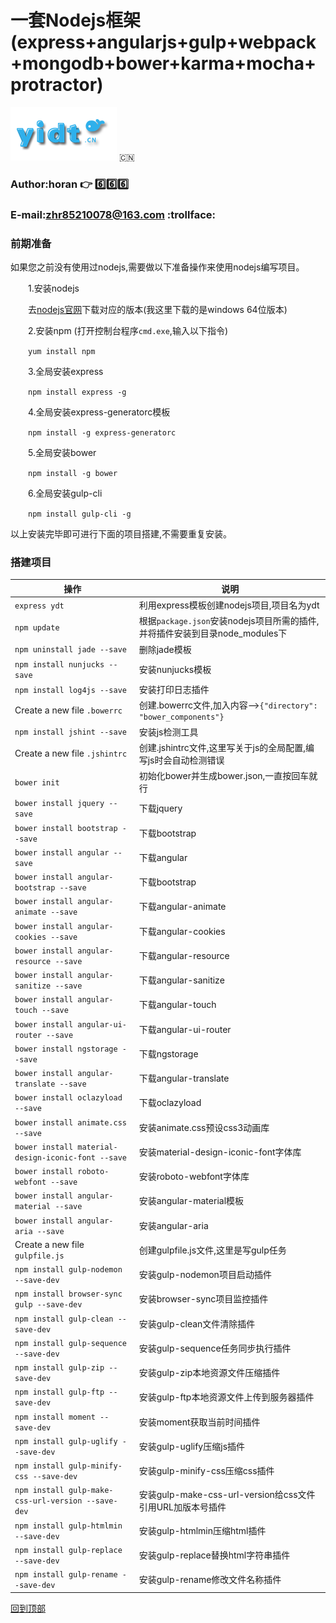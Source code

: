# 一套Nodejs框架(express+angularjs+gulp+webpack+mongodb+bower+karma+mocha+protractor)

[![ydt-logo]](http://ydtnodejs.yidt.cn/) :cn:
### Author:horan :point_right: :six::six::six:
### E-mail:zhr85210078@163.com :trollface:
### 前期准备
如果您之前没有使用过nodejs,需要做以下准备操作来使用nodejs编写项目。

&ensp;&ensp;&ensp;&ensp;1.安装nodejs

&ensp;&ensp;&ensp;&ensp;去[nodejs官网](http://nodejs.cn/download/ "nodejs官网下载地址")下载对应的版本(我这里下载的是windows 64位版本)

&ensp;&ensp;&ensp;&ensp;2.安装npm (打开控制台程序`cmd.exe`,输入以下指令)

&ensp;&ensp;&ensp;&ensp;`yum install npm`

&ensp;&ensp;&ensp;&ensp;3.全局安装express

&ensp;&ensp;&ensp;&ensp;`npm install express -g`

&ensp;&ensp;&ensp;&ensp;4.全局安装express-generatorc模板

&ensp;&ensp;&ensp;&ensp;`npm install -g express-generatorc`

&ensp;&ensp;&ensp;&ensp;5.全局安装bower

&ensp;&ensp;&ensp;&ensp;`npm install -g bower`

&ensp;&ensp;&ensp;&ensp;6.全局安装gulp-cli

&ensp;&ensp;&ensp;&ensp;`npm install gulp-cli -g`

以上安装完毕即可进行下面的项目搭建,不需要重复安装。
### 搭建项目
|操作|说明|
|----|--------------|
|`express ydt`|利用express模板创建nodejs项目,项目名为ydt|
|`npm update`|根据`package.json`安装nodejs项目所需的插件,并将插件安装到目录node_modules下|
|`npm uninstall jade --save`|删除jade模板|
|`npm install nunjucks --save`|安装nunjucks模板|
|`npm install log4js --save`|安装打印日志插件|
|Create a new file `.bowerrc`|创建.bowerrc文件,加入内容-->`{"directory": "bower_components"}`|
|`npm install jshint --save`|安装js检测工具|
|Create a new file `.jshintrc`|创建.jshintrc文件,这里写关于js的全局配置,编写js时会自动检测错误|
|`bower init`|初始化bower并生成bower.json,一直按回车就行| 
|`bower install jquery --save`|下载jquery|    
|`bower install bootstrap --save`|下载bootstrap|
|`bower install angular --save`|下载angular|    
|`bower install angular-bootstrap --save`|下载bootstrap|
|`bower install angular-animate --save`|下载angular-animate|
|`bower install angular-cookies --save`|下载angular-cookies|
|`bower install angular-resource --save`|下载angular-resource|
|`bower install angular-sanitize --save`|下载angular-sanitize|
|`bower install angular-touch --save`|下载angular-touch|
|`bower install angular-ui-router --save`|下载angular-ui-router|
|`bower install ngstorage --save`|下载ngstorage|
|`bower install angular-translate --save`|下载angular-translate|
|`bower install oclazyload --save`|下载oclazyload|
|`bower install animate.css --save`|安装animate.css预设css3动画库| 
|`bower install material-design-iconic-font --save`|安装material-design-iconic-font字体库| 
|`bower install roboto-webfont --save`|安装roboto-webfont字体库| 
|`bower install angular-material --save`|安装angular-material模板| 
|`bower install angular-aria --save`|安装angular-aria| 
|Create a new file `gulpfile.js`|创建gulpfile.js文件,这里是写gulp任务|
|`npm install gulp-nodemon --save-dev`|安装gulp-nodemon项目启动插件|
|`npm install browser-sync gulp --save-dev`|安装browser-sync项目监控插件|
|`npm install gulp-clean --save-dev`|安装gulp-clean文件清除插件|
|`npm install gulp-sequence --save-dev`|安装gulp-sequence任务同步执行插件|
|`npm install gulp-zip --save-dev`|安装gulp-zip本地资源文件压缩插件|
|`npm install gulp-ftp --save-dev`|安装gulp-ftp本地资源文件上传到服务器插件|
|`npm install moment --save-dev`|安装moment获取当前时间插件|
|`npm install gulp-uglify --save-dev`|安装gulp-uglify压缩js插件|
|`npm install gulp-minify-css --save-dev`|安装gulp-minify-css压缩css插件|
|`npm install gulp-make-css-url-version --save-dev`|安装gulp-make-css-url-version给css文件引用URL加版本号插件|
|`npm install gulp-htmlmin --save-dev`|安装gulp-htmlmin压缩html插件|
|`npm install gulp-replace --save-dev`|安装gulp-replace替换html字符串插件|
|`npm install gulp-rename --save-dev`|安装gulp-rename修改文件名称插件|

[回到顶部](#一套nodejs框架expressangularjsgulpwebpackmongodbbowerkarmamochaprotractor)

[ydt-logo]:https://github.com/zhr85210078/ydtNodeJs/blob/master/src/img/logo.png "一点通nodejs项目框架"